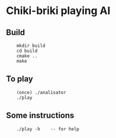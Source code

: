 # Chiki-briki playing AI

## Build
```
    mkdir build
    cd build
    cmake ..
    make
```

## To play
```
    (once) ./analisator
    ./play
```
## Some instructions
```
    ./play -h    -- for help
```
